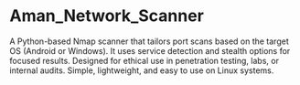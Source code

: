 # Aman_Network_Scanner
A Python-based Nmap scanner that tailors port scans based on the target OS (Android or Windows). It uses service detection and stealth options for focused results. Designed for ethical use in penetration testing, labs, or internal audits. Simple, lightweight, and easy to use on Linux systems.
